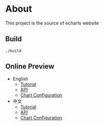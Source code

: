 # About

This project is  the source of echarts website

## Build
```shell
./build
```

## Online Preview

+ English
    + [Tutorial](http://echarts.steeze.cn/en/tutorial.html)
    + [API](http://echarts.steeze.cn/en/api.html)
    + [Chart Configuration](http://echarts.steeze.cn/en/option.html)
+ 中文
    + [Tutorial](http://echarts.steeze.cn/zh/tutorial.html)
    + [API](http://echarts.steeze.cn/zh/api.html)
    + [Chart Configuration](http://echarts.steeze.cn/zh/option.html)

